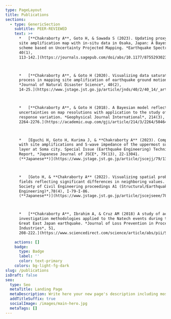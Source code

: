 ```yaml
---
type: PageLayout
title: Publications
sections:
  - type: GenericSection
    subtitle: PEER-REVIEWED
    text: >+
      *   [**Chakraborty A**, Goto H, & Sawada S (2023). Updating proxy-based
      site amplification map with in-situ data in Osaka, Japan: A Bayesian
      scheme based on Uncertainty Projected Mapping. *Earthquake Spectra,*
      40(1),
      113-142.](https://journals.sagepub.com/doi/abs/10.1177/87552930231207110)



      *   [**Chakraborty A**, & Goto H (2020). Visualizing data saturation
      process in mapping site amplification of earthquake ground motions.
      *Journal of Natural Disaster Science*, 40(2),
      14-25.](https://www.jstage.jst.go.jp/article/jnds/40/2/40_14/_article)



      *   [**Chakraborty A**, & Goto H (2018). A Bayesian model reflecting
      uncertainties on map resolutions with application to the study of site
      response variation. *Geophysical Journal International*, 214(3),
      2264-2276.](https://academic.oup.com/gji/article/214/3/2264/5046456)



      *   [Eguchi H, Goto H, Kurima J, & **Chakraborty A** (2023). Comparisons
      with site amplifications and S-wave impedance of the uppermost surface
      layer at Soma city. Special Issue (Earthquake Engineering) Technical
      Report, *Japanese Journal of JSCE*, 79(13), 22-13041.
      (**Japanese**)](https://www.jstage.jst.go.jp/article/jscejj/79/13/79_22-13041/_article/-char/ja/)



      *   [Goto H, & **Chakraborty A** (2022). Visualizing spatial probability
      fields reflecting significant differences in neighboring values. *Japan
      Society of Civil Engineering proceedings A1 (Structural/Earthquake
      Engineering)*,78(4), I-79-I-86.
      (**Japanese**)](https://www.jstage.jst.go.jp/article/jscejseee/78/4/78_I_79/_article/-char/ja/)



      *   [**Chakraborty A**, Ibrahim A, & Cruz AM (2018) A study of accident
      investigation methodologies applied to the Natech events during the 2011
      Great East Japan earthquake. *Journal of Loss Prevention in Process
      Industries*, 51,
      208-222.](https://www.sciencedirect.com/science/article/abs/pii/S0950423017305028)

    actions: []
    badge:
      type: Badge
      label: ''
      color: text-primary
    colors: bg-light-fg-dark
slug: /publications
isDraft: false
seo:
  type: Seo
  metaTitle: Landing Page
  metaDescription: Write here your new page's description including most relevant keywords.
  addTitleSuffix: true
  socialImage: /images/main-hero.jpg
  metaTags: []
---
```

